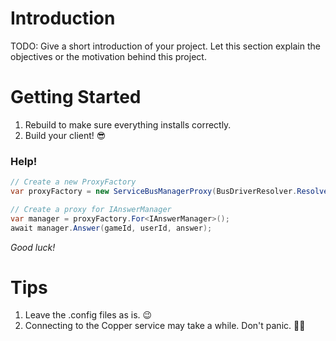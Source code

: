 # Introduction 
TODO: Give a short introduction of your project. Let this section explain the objectives or the motivation behind this project. 

# Getting Started

1. Rebuild to make sure everything installs correctly.
2. Build your client! 😎


### Help!

```cs
// Create a new ProxyFactory
var proxyFactory = new ServiceBusManagerProxy(BusDriverResolver.ResolveByServiceBusConnectionString());

// Create a proxy for IAnswerManager
var manager = proxyFactory.For<IAnswerManager>();
await manager.Answer(gameId, userId, answer);
```

*Good luck!*

# Tips

1. Leave the .config files as is. 😉
2. Connecting to the Copper service may take a while. Don't panic. 🤦‍♂️
